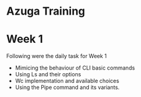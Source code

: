 # Azuga Training

# Week 1

Following were the daily task for Week 1
      
  - Mimicing the behaviour of CLI basic commands
  - Using Ls and their options
  - Wc implementation and available choices
  - Using the Pipe command and its variants. 

